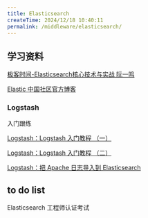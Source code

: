 ```yaml
---
title: Elasticsearch
createTime: 2024/12/18 10:40:11
permalink: /middleware/elasticsearch/
---
```



## 学习资料

[极客时间-Elasticsearch核心技术与实战 阮一鸣](https://time.geekbang.org/course/intro/100030501)

[Elastic 中国社区官方博客](https://elasticstack.blog.csdn.net/?type=blog)

### Logstash

入门跟练

[Logstash：Logstash 入门教程 （一）](https://blog.csdn.net/UbuntuTouch/article/details/105973985)

[Logstash：Logstash 入门教程 （二）](https://elasticstack.blog.csdn.net/article/details/105979677)

[Logstash：把 Apache 日志导入到 Elasticsearch](https://blog.csdn.net/UbuntuTouch/article/details/100727051)

## to do list

Elasticsearch 工程师认证考试